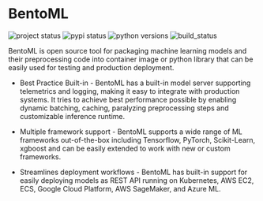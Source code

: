 # BentoML

![project status](https://www.repostatus.org/badges/latest/wip.svg)
![pypi status](https://img.shields.io/pypi/v/bentoml.svg)
![python versions](https://img.shields.io/pypi/pyversions/bentoml.svg)
![build_status](https://travis-ci.org/bentoml/BentoML.svg?branch=master)

BentoML is open source tool for packaging machine learning models and their preprocessing code into container image or python library that can be easily used for testing and production deployment.

* Best Practice Built-in - BentoML has a built-in model server supporting telemetrics and logging, making it easy to integrate with production systems. It tries to achieve best performance possible by enabling dynamic batching, caching, paralyzing preprocessing steps and customizable inference runtime.

* Multiple framework support - BentoML supports a wide range of ML frameworks out-of-the-box including Tensorflow, PyTorch, Scikit-Learn, xgboost and can be easily extended to work with new or custom frameworks.

* Streamlines deployment workflows - BentoML has built-in support for easily deploying models as REST API running on Kubernetes, AWS EC2, ECS, Google Cloud Platform, AWS SageMaker, and Azure ML.
